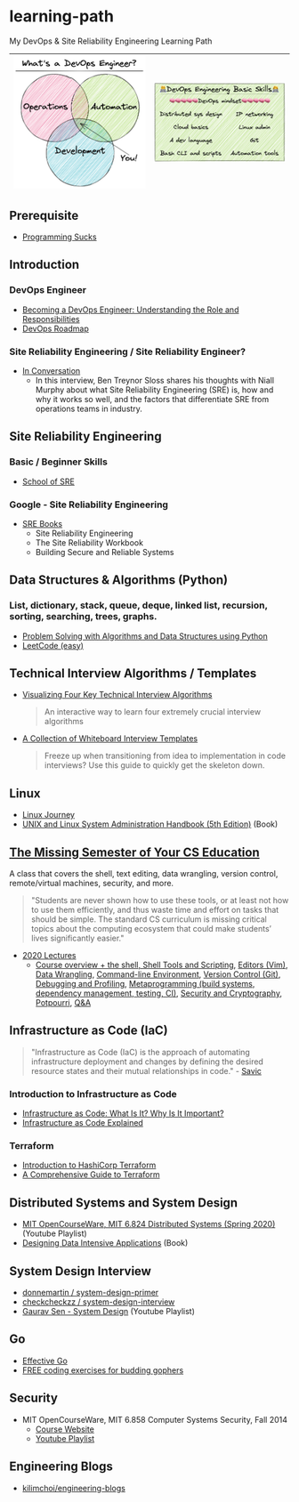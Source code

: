 # learning-path
My DevOps & Site Reliability Engineering Learning Path

| ![What's a Devops Engineer?](images/whats-a-devops-engineer.png) | ![Devops Eningeering Basic Skills](images/devops-engineering-basic-skills.png) |
|:----------------------------------------------------------------:|:------------------------------------------------------------------------------:|

## Prerequisite
- [Programming Sucks](https://www.stilldrinking.org/programming-sucks)

## Introduction
### DevOps Engineer
- [Becoming a DevOps Engineer: Understanding the Role and Responsibilities](https://blog.udemy.com/devops-engineer/)
- [DevOps Roadmap](https://roadmap.sh/devops)

### Site Reliability Engineering / Site Reliability Engineer?
- [In Conversation](https://sre.google/in-conversation/)
  - In this interview, Ben Treynor Sloss shares his thoughts with Niall Murphy about what Site Reliability Engineering (SRE) is, how and why it works so well, and the factors that differentiate SRE from operations teams in industry.

## Site Reliability Engineering
### Basic / Beginner Skills 
- [School of SRE](https://linkedin.github.io/school-of-sre/)
### Google - Site Reliability Engineering
- [SRE Books](https://sre.google/books/)
  - Site Reliability Engineering
  - The Site Reliability Workbook
  - Building Secure and Reliable Systems

## Data Structures & Algorithms (Python)
### List, dictionary, stack, queue, deque, linked list, recursion, sorting, searching, trees, graphs.
- [Problem Solving with Algorithms and Data Structures using Python](https://runestone.academy/runestone/books/published/pythonds/index.html#)  
- [LeetCode (easy)](https://leetcode.com/problemset/all/?difficulty=Easy)

## Technical Interview Algorithms / Templates
- [Visualizing Four Key Technical Interview Algorithms](https://jeremyaguilon.me/blog/visualizing_four_key_interview_algorithms)  
  > An interactive way to learn four extremely crucial interview algorithms
- [A Collection of Whiteboard Interview Templates](https://jeremyaguilon.me/blog/a_collection_of_whiteboard_interview_templates)
  > Freeze up when transitioning from idea to implementation in code interviews? Use this guide to quickly get the skeleton down.

## Linux
- [Linux Journey](https://linuxjourney.com)
- [UNIX and Linux System Administration Handbook (5th Edition)](https://www.amazon.com/UNIX-Linux-System-Administration-Handbook/dp/0134277554) (Book)

## [The Missing Semester of Your CS Education](https://missing.csail.mit.edu)
A class that covers the shell, text editing, data wrangling, version control, remote/virtual machines, security, and more. 
> "Students are never shown how to use these tools, or at least not how to use them efficiently, and thus waste time and effort on tasks that should be simple. The standard CS curriculum is missing critical topics about the computing ecosystem that could make students’ lives significantly easier."
- [2020 Lectures](https://missing.csail.mit.edu/2020/)
  - [Course overview + the shell, Shell Tools and Scripting](), [Editors (Vim)](), [Data Wrangling](), [Command-line Environment](), [Version Control (Git)](), [Debugging and Profiling](), [Metaprogramming (build systems, dependency management, testing, CI)](), [Security and Cryptography](), [Potpourri](), [Q&A]()

## Infrastructure as Code (IaC)
> "Infrastructure as Code (IaC) is the approach of automating infrastructure deployment and changes by defining the desired resource states and their mutual relationships in code." - [Savic](https://www.digitalocean.com/community/users/savic)  

### Introduction to Infrastructure as Code
- [Infrastructure as Code: What Is It? Why Is It Important?](https://www.hashicorp.com/resources/what-is-infrastructure-as-code)  
- [Infrastructure as Code Explained](https://www.digitalocean.com/community/conceptual_articles/infrastructure-as-code-explained)  

### Terraform
- [Introduction to HashiCorp Terraform](https://www.hashicorp.com/resources/introduction-terraform-armon-dadgar-video)
- [A Comprehensive Guide to Terraform](https://blog.gruntwork.io/a-comprehensive-guide-to-terraform-b3d32832baca)

## Distributed Systems and System Design
- [MIT OpenCourseWare, MIT 6.824 Distributed Systems (Spring 2020)](https://www.youtube.com/playlist?list=PLrw6a1wE39_tb2fErI4-WkMbsvGQk9_UB) (Youtube Playlist)
- [Designing Data Intensive Applications](https://www.amazon.com/Designing-Data-Intensive-Applications-Reliable-Maintainable/dp/1449373321) (Book)

## System Design Interview
- [donnemartin / system-design-primer](https://github.com/donnemartin/system-design-primer)
- [checkcheckzz / system-design-interview](https://github.com/checkcheckzz/system-design-interview)
- [Gaurav Sen - System Design](https://www.youtube.com/playlist?list=PLMCXHnjXnTnvo6alSjVkgxV-VH6EPyvoX) (Youtube Playlist)

## Go
- [Effective Go](https://go.dev/doc/effective_go)
- [FREE coding exercises for budding gophers](https://gophercises.com)

## Security
- MIT OpenCourseWare, MIT 6.858 Computer Systems Security, Fall 2014
  - [Course Website](https://ocw.mit.edu/courses/electrical-engineering-and-computer-science/6-858-computer-systems-security-fall-2014/)
  - [Youtube Playlist](https://www.youtube.com/playlist?list=PLUl4u3cNGP62K2DjQLRxDNRi0z2IRWnNh)

## Engineering Blogs
- [kilimchoi/engineering-blogs](https://github.com/kilimchoi/engineering-blogs)
